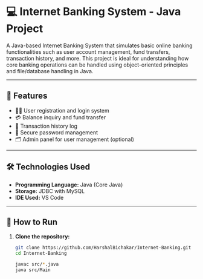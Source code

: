 # 💻 Internet Banking System - Java Project

A Java-based Internet Banking System that simulates basic online banking functionalities such as user account management, fund transfers, transaction history, and more. This project is ideal for understanding how core banking operations can be handled using object-oriented principles and file/database handling in Java.

---

## 🧰 Features

- 🧑‍💼 User registration and login system
- 💳 Balance inquiry and fund transfer
- 📜 Transaction history log
- 🔐 Secure password management
- 🗂️ Admin panel for user management (optional)

---

## 🛠️ Technologies Used

- **Programming Language:** Java (Core Java)
- **Storage:**  JDBC with MySQL
- **IDE Used:** VS Code

---

## 🚀 How to Run

1. **Clone the repository:**
   ```bash
   git clone https://github.com/HarshalBichakar/Internet-Banking.git
   cd Internet-Banking

   javac src/*.java
   java src/Main

